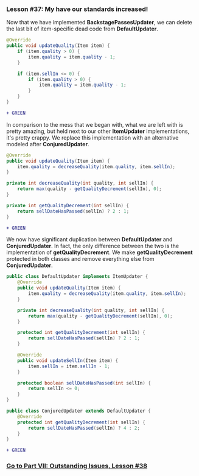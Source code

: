 ### Lesson #37: My have our standards increased!
Now that we have implemented **BackstagePassesUpdater**, we can delete the last bit of item-specific dead code from **DefaultUpdater**. 
```java
@Override
public void updateQuality(Item item) {     
    if (item.quality > 0) {
        item.quality = item.quality - 1;
    }

    if (item.sellIn <= 0) {
        if (item.quality > 0) {
            item.quality = item.quality - 1;
        }
    }
}
```
```diff
+ GREEN
```
In comparison to the mess that we began with, what we are left with is pretty amazing, but held next to our other **ItemUpdater** implementations, it's pretty crappy.  We replace this implementation with an alternative modeled after **ConjuredUpdater**.
```java
@Override
public void updateQuality(Item item) {
    item.quality = decreaseQuality(item.quality, item.sellIn);
}

private int decreaseQuality(int quality, int sellIn) {     
    return max(quality - getQualityDecrement(sellIn), 0);
}

private int getQualityDecrement(int sellIn) {
    return sellDateHasPassed(sellIn) ? 2 : 1;
}
```
```diff
+ GREEN
```
We now have significant duplication between **DefaultUpdater** and **ConjuredUpdater**.  In fact, the only difference between the two is the implementation of **getQualityDecrement**.  We make **getQualityDecrement** protected in both classes and remove everything else from **ConjuredUpdater**.
```java
public class DefaultUpdater implements ItemUpdater {
    @Override
    public void updateQuality(Item item) {
        item.quality = decreaseQuality(item.quality, item.sellIn);
    }

    private int decreaseQuality(int quality, int sellIn) {
        return max(quality - getQualityDecrement(sellIn), 0);
    }

    protected int getQualityDecrement(int sellIn) {
        return sellDateHasPassed(sellIn) ? 2 : 1;
    }

    @Override
    public void updateSellIn(Item item) {
        item.sellIn = item.sellIn - 1;
    }

    protected boolean sellDateHasPassed(int sellIn) {
        return sellIn <= 0;
    }
}
```
```java
public class ConjuredUpdater extends DefaultUpdater {
    @Override 
    protected int getQualityDecrement(int sellIn) {
        return sellDateHasPassed(sellIn) ? 4 : 2;
    }
}
```
```diff
+ GREEN
```
### [Go to Part VII: Outstanding Issues, Lesson #38](https://github.com/d215steinberg/GildedRose-Java/tree/Lesson%2338)

